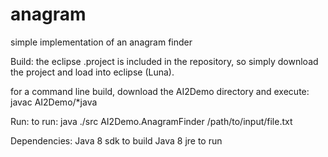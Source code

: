 # anagram
simple implementation of an anagram finder

Build:
the eclipse .project is included in the repository, so simply download the project and load into eclipse (Luna).

for a command line build, download the AI2Demo directory and execute:
javac AI2Demo/*java

Run:
to run:
java ./src AI2Demo.AnagramFinder /path/to/input/file.txt

Dependencies:
Java 8 sdk to build
Java 8 jre to run


